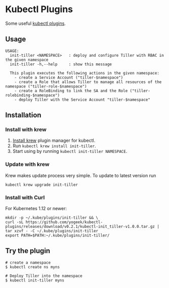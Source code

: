 # Kubectl Plugins

Some useful [kubectl plugins](https://kubernetes.io/docs/tasks/extend-kubectl/kubectl-plugins/).

## Usage

```shell
USAGE:
  init-tiller <NAMESPACE>   : deploy and configure Tiller with RBAC in the given namespace
  init-tiller -h,--help     : show this message

  This plugin executes the following actions in the given namespace:
    - create a Service Account ("tiller-$namespace")
    - create a Role that allows Tiller to manage all resources of the namespace ("tiller-role-$namespace")
    - create a RoleBinding to link the SA and the Role ("tiller-rolebinding-$namespace")
    - deploy Tiller with the Service Account "tiller-$namespace"
```

## Installation

### Install with krew

1. [Install krew](https://github.com/GoogleContainerTools/krew) plugin manager for kubectl.
2. Run `kubectl krew install init-tiller`.
3. Start using by running `kubectl init-tiller NAMESPACE`.

### Update with krew

Krew makes update process very simple. To update to latest version run

```shell
kubectl krew upgrade init-tiller
```

### Install with Curl

For Kubernetes 1.12 or newer:

```shell
mkdir -p ~/.kube/plugins/init-tiller && \
curl -sL https://github.com/yogeek/kubectl-plugins/releases/download/v0.2.1/kubectl-init_tiller-v1.0.0.tar.gz | tar xzvf - -C ~/.kube/plugins/init-tiller
export PATH=$PATH:~/.kube/plugins/init-tiller/
```

## Try the plugin

```shell
# create a namespace
$ kubectl create ns myns

# Deploy Tiller into the namespace
$ kubectl init-tiller myns

```